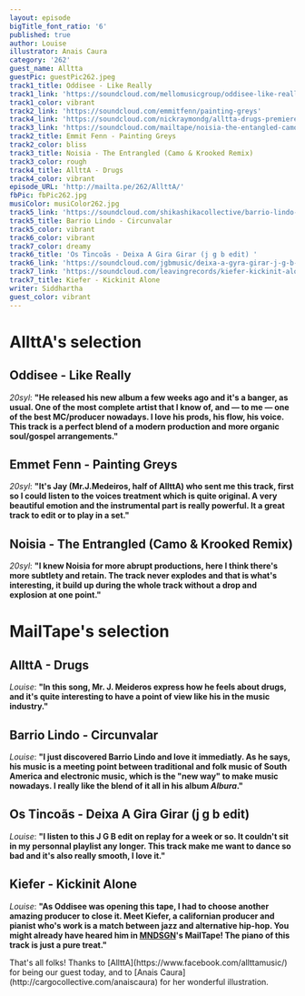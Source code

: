 ```yaml
---
layout: episode
bigTitle_font_ratio: '6'
published: true
author: Louise
illustrator: Anais Caura
category: '262'
guest_name: Alltta
guestPic: guestPic262.jpeg
track1_title: Oddisee - Like Really
track1_link: 'https://soundcloud.com/mellomusicgroup/oddisee-like-really'
track1_color: vibrant
track2_link: 'https://soundcloud.com/emmitfenn/painting-greys'
track4_link: 'https://soundcloud.com/nickraymondg/alltta-drugs-premiere'
track3_link: 'https://soundcloud.com/mailtape/noisia-the-entangled-camo-krooked-remix'
track2_title: Emmit Fenn - Painting Greys
track2_color: bliss
track3_title: Noisia - The Entrangled (Camo & Krooked Remix)
track3_color: rough
track4_title: AllttA - Drugs
track4_color: vibrant
episode_URL: 'http://mailta.pe/262/AllttA/'
fbPic: fbPic262.jpg
musiColor: musiColor262.jpg
track5_link: 'https://soundcloud.com/shikashikacollective/barrio-lindo-circunvalar'
track5_title: Barrio Lindo - Circunvalar
track5_color: vibrant
track6_color: vibrant
track7_color: dreamy
track6_title: 'Os Tincoãs - Deixa A Gira Girar (j g b edit) '
track6_link: 'https://soundcloud.com/jgbmusic/deixa-a-gyra-girar-j-g-b-dit'
track7_link: 'https://soundcloud.com/leavingrecords/kiefer-kickinit-alone'
track7_title: Kiefer - Kickinit Alone
writer: Siddhartha
guest_color: vibrant
---
```

<p id="introduction"></p>

# AllttA's selection

## Oddisee - Like Really
_20syl_: **"**He released his new album a few weeks ago and it's a banger, as usual. One of the most complete artist that I know of, and — to me — one of the best MC/producer nowadays. I love his prods, his flow, his voice. This track is a perfect blend of a modern production and more organic soul/gospel arrangements.**"**

## Emmet Fenn - Painting Greys
_20syl_: **"**It's Jay (Mr.J.Medeiros, half of AllttA) who sent me this track, first so I could listen to the voices treatment which is quite original. A very beautiful emotion and the instrumental part is really powerful. It a great track to edit or to play in a set.**"**

## Noisia - The Entrangled (Camo & Krooked Remix)
_20syl_: **"**I knew Noisia for more abrupt productions, here I think there's more subtlety and retain. The track never explodes and that is what's interesting, it build up during the whole track without a drop and explosion at one point.**"**

# MailTape's selection

## AllttA - Drugs
_Louise_: **"**In this song, Mr. J. Meideros express how he feels about drugs, and it's quite interesting to have a point of view like his in the music industry.**"**

## Barrio Lindo - Circunvalar
_Louise_: **"**I just discovered Barrio Lindo and love it immediatly. As he says, his music is a meeting point between traditional and folk music of South America and electronic music, which is the "new way" to make music nowadays. I really like the blend of it all in his album _Albura_.**"**

## Os Tincoãs - Deixa A Gira Girar (j g b edit) 
_Louise_: **"**I listen to this J G B edit on replay for a week or so. It couldn't sit in my personnal playlist any longer. This track make me want to dance so bad and it's also really smooth, I love it.**"**

## Kiefer - Kickinit Alone
_Louise_: **"**As Oddisee was opening this tape, I had to choose another amazing producer to close it. Meet Kiefer, a californian producer and pianist who's work is a match between jazz and alternative hip-hop. You might already have heared him in [MNDSGN](https://www.mailta.pe/255/mndsgn/)'s MailTape! The piano of this track is just a pure treat.**"**

<p id="outroduction">That's all folks! Thanks to [AllttA](https://www.facebook.com/allttamusic/) for being our guest today, and to [Anais Caura](http://cargocollective.com/anaiscaura) for her wonderful illustration.</p>
